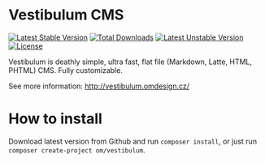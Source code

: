 # Vestibulum CMS

[![Latest Stable Version](https://poser.pugx.org/om/vestibulum/v/stable.png)](https://packagist.org/packages/om/vestibulum) [![Total Downloads](https://poser.pugx.org/om/vestibulum/downloads.png)](https://packagist.org/packages/om/vestibulum) [![Latest Unstable Version](https://poser.pugx.org/om/vestibulum/v/unstable.png)](https://packagist.org/packages/om/vestibulum) [![License](https://poser.pugx.org/om/vestibulum/license.png)](https://packagist.org/packages/om/vestibulum)

Vestibulum is deathly simple, ultra fast, flat file (Markdown, Latte, HTML, PHTML) CMS. Fully customizable.

See more information: http://vestibulum.omdesign.cz/

# How to install

Download latest version from Github and run `composer install`, or just run `composer create-project om/vestibulum`.

